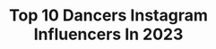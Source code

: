 ---
title: Top 10 Dancers Instagram Influencers In 2023
description: >-
  Find top dancers Instagram influencers in 2023. Most popular hashtags: #reels #dancer #dance.
platform: Instagram
hits: 12865
text_top: See the best Instagram profiles on inBeat.
text_bottom: Our database holds 12865 Instagram influencers like this for you to collaborate.
profiles:
  - username: "rogeroes"
    fullname: >-
      Rogelio Rolon
    bio: >-
      Dancer
    location: "Brazil"
    followers: 30232
    engagement: 372
    commentsToLikes: 0.012367
    id: ck5chjbycqvro0i111lz43hvr
    verified: false
    hashtags: ""
  - username: "brjpalacios"
    fullname: >-
      BORJA PALACIOS
    bio: >-
      dancer
    location: "Spain"
    followers: 5050
    engagement: 1261
    commentsToLikes: 0.056375
    id: ckap015sxo97r0i78r1q16suf
    verified: false
    hashtags: "#operaciontriunfo, #ot2020, #brjpalacioschoreography, #physical"
  - username: "gigi.dancing"
    fullname: >-
      Dancer
    bio: >-
      #vegan 🌱 #dancer 🕺🏽 TikTok: @gigi.dancing They call me Gigi😅
    location: "United States"
    followers: 3961
    engagement: 514
    commentsToLikes: 0.093167
    id: ck6ubpvkhb0240j71bb0xfton
    verified: false
    hashtags: "#orlando, #latin, #bachata, #dancing"
  - username: "alessandraferriofficial_"
    fullname: >-
      Alessandra Ferri
    bio: >-
      Dancer
    location: "United States"
    followers: 44645
    engagement: 729
    commentsToLikes: 0.023055
    id: ck8szjs31opwd0j78kibhu0yj
    verified: true
    hashtags: "#rolandpetit, #savethearts, #hamburgballet, #dontrushchallenge"
  - username: "gwendancer01"
    fullname: >-
      Dancer
    bio: >-
      #crazyfordance #dancer💃 #dancelover
    location: "India"
    followers: 8312
    engagement: 193
    commentsToLikes: 0.064726
    id: ck9wp3j8y7nbw0j78m30ryd3h
    verified: false
    hashtags: "#reels, #reelitfeelit, #bhojpuriya, #reelkarofeelkaro"
  - username: "nicolelaeno"
    fullname: >-
      Nicole Laeno
    bio: >-
      dancer | youtuber | @nicolelaenoxx business: lindalaeno@yahoo.com VLOGMAS ‘22 MERCH ⤵️🎄
    location: "United States"
    followers: 1703070
    engagement: 822
    commentsToLikes: 0.003498
    id: ck0ttb3gq1xrs0i19jo59fsbj
    verified: true
    hashtags: "#dkspartner, #hichewreducedsugar, #hichewbetterforchew, #youdotyou"
  - username: "sona_dey_official"
    fullname: >-
      Sona Dey
    bio: >-
      Actor | Model | Dancer Work Hard Until Your Signature Turns to Autograph💫😊 - Any Queries - 6232770057
    location: "India"
    followers: 4450436
    engagement: 446
    commentsToLikes: 0.019763
    id: ck9hcqspvmm3j0j78190rorkp
    verified: false
    hashtags: "#viral, #trending, #reels, #padmavati"
  - username: "starkestruck"
    fullname: >-
      Taylor Starke
    bio: >-
      🍎 NY 🙏🏽Owner @poleposition_ny ✨Pole dancer and performer ✨FKA Twigs, Snoop Dogg, Doja Cat, French Montana ✨Hustler’s Movie ✨DM for collaborations
    location: "France"
    followers: 26822
    engagement: 685
    commentsToLikes: 0.040575
    id: cl3w8zi0zczu10i23wwrog75s
    verified: false
    hashtags: "#blackgirlspole, #wednesday, #poledancersofig, #weekendvibes"
  - username: "becheekha"
    fullname: >-
      Muhammad Diligent Blesslee
    bio: >-
      #SINGER 🎶 #DANCER 🕺 #ACTOR 🎭 #Youtube 840K🎬 #Biggboss Season 4 RunnerUp✌🏼 Manager : @_.am._nimya_.sn._ Business: @akhil_cj8
    location: "India"
    followers: 602602
    engagement: 3922
    commentsToLikes: 0.012958
    id: ck6ugybcg5w2g0j713qomb4hz
    verified: false
    hashtags: "#blesslee, #becheekha, #biggbossmalayalam, #cyberpunk"
  - username: "baffmasta"
    fullname: >-
      Baff
    bio: >-
      Actor | Entertainer | Dancer
    location: "United States"
    followers: 168537
    engagement: 308
    commentsToLikes: 0.034479
    id: ck1399866k5fj0i19x27xf8va
    verified: false
    hashtags: "#ghana, #baffmasta, #clarence, #comedy"
---
